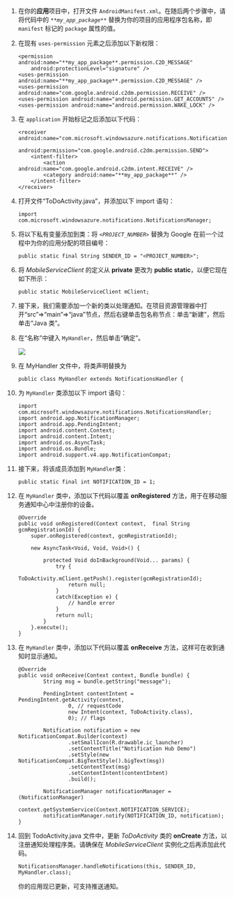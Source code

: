 1. 在你的**应用**项目中，打开文件 `AndroidManifest.xml`。在随后两个步骤中，请将代码中的 _`**my_app_package**`_ 替换为你的项目的应用程序包名称，即 `manifest` 标记的 `package` 属性的值。

2. 在现有 `uses-permission` 元素之后添加以下新权限：

    ```
    <permission android:name="**my_app_package**.permission.C2D_MESSAGE"
        android:protectionLevel="signature" />
    <uses-permission android:name="**my_app_package**.permission.C2D_MESSAGE" />
    <uses-permission android:name="com.google.android.c2dm.permission.RECEIVE" />
    <uses-permission android:name="android.permission.GET_ACCOUNTS" />
    <uses-permission android:name="android.permission.WAKE_LOCK" />
    ```

3. 在 `application` 开始标记之后添加以下代码：

    ```
    <receiver android:name="com.microsoft.windowsazure.notifications.NotificationsBroadcastReceiver"
                                     android:permission="com.google.android.c2dm.permission.SEND">
        <intent-filter>
            <action android:name="com.google.android.c2dm.intent.RECEIVE" />
            <category android:name="**my_app_package**" />
        </intent-filter>
    </receiver>
    ```

4. 打开文件“ToDoActivity.java”，并添加以下 import 语句：

    ```
    import com.microsoft.windowsazure.notifications.NotificationsManager;
    ```

5. 将以下私有变量添加到类：将 _`<PROJECT_NUMBER>`_ 替换为 Google 在前一个过程中为你的应用分配的项目编号：

    ```
    public static final String SENDER_ID = "<PROJECT_NUMBER>";
    ```

6. 将 *MobileServiceClient* 的定义从 **private** 更改为 **public static**，以便它现在如下所示：

    ```
    public static MobileServiceClient mClient;
    ```

7. 接下来，我们需要添加一个新的类以处理通知。在项目资源管理器中打开“src”=>“main”=>“java”节点，然后右键单击包名称节点：单击“新建”，然后单击“Java 类”。

8. 在“名称”中键入 `MyHandler`，然后单击“确定”。

    ![](./media/mobile-services-android-get-started-push/android-studio-create-class.png)  

9. 在 MyHandler 文件中，将类声明替换为

    ```
    public class MyHandler extends NotificationsHandler {
    ```

10. 为 `MyHandler` 类添加以下 import 语句：

    ```
    import com.microsoft.windowsazure.notifications.NotificationsHandler;
    import android.app.NotificationManager;
    import android.app.PendingIntent;
    import android.content.Context;
    import android.content.Intent;
    import android.os.AsyncTask;
    import android.os.Bundle;
    import android.support.v4.app.NotificationCompat;
    ```

11. 接下来，将该成员添加到 `MyHandler`类：

    ```
    public static final int NOTIFICATION_ID = 1;
    ```

12. 在 `MyHandler` 类中，添加以下代码以覆盖 **onRegistered** 方法，用于在移动服务通知中心中注册你的设备。

    ```
    @Override
    public void onRegistered(Context context,  final String gcmRegistrationId) {
        super.onRegistered(context, gcmRegistrationId);

        new AsyncTask<Void, Void, Void>() {

            protected Void doInBackground(Void... params) {
                try {
                    ToDoActivity.mClient.getPush().register(gcmRegistrationId);
                    return null;
                }
                catch(Exception e) {
                    // handle error    		    
                }
                return null;  		    
            }
        }.execute();
    }
    ```

13. 在 `MyHandler` 类中，添加以下代码以覆盖 **onReceive** 方法，这样可在收到通知时显示通知。

    ```
    @Override
    public void onReceive(Context context, Bundle bundle) {
            String msg = bundle.getString("message");

            PendingIntent contentIntent = PendingIntent.getActivity(context,
                    0, // requestCode
                    new Intent(context, ToDoActivity.class),
                    0); // flags

            Notification notification = new NotificationCompat.Builder(context)
                    .setSmallIcon(R.drawable.ic_launcher)
                    .setContentTitle("Notification Hub Demo")
                    .setStyle(new NotificationCompat.BigTextStyle().bigText(msg))
                    .setContentText(msg)
                    .setContentIntent(contentIntent)
                    .build();

            NotificationManager notificationManager = (NotificationManager)
                    context.getSystemService(Context.NOTIFICATION_SERVICE);
            notificationManager.notify(NOTIFICATION_ID, notification);
    }
    ```

14. 回到 TodoActivity.java 文件中，更新 *ToDoActivity* 类的 **onCreate** 方法，以注册通知处理程序类。请确保在 *MobileServiceClient* 实例化之后再添加此代码。

    ```
    NotificationsManager.handleNotifications(this, SENDER_ID, MyHandler.class);
    ```

    你的应用现已更新，可支持推送通知。

<!---HONumber=Mooncake_0919_2016-->